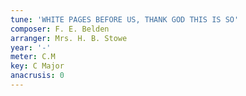 ```yaml
---
tune: 'WHITE PAGES BEFORE US, THANK GOD THIS IS SO'
composer: F. E. Belden
arranger: Mrs. H. B. Stowe
year: '-'
meter: C.M
key: C Major
anacrusis: 0
---
```

